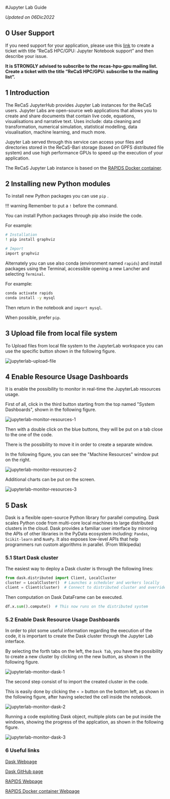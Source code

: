 #Jupyter Lab Guide

*Updated on 06Dic2022*

## 0 User Support
If you need support for your application, please use this [link](https://www.recas-bari.it/index.php/en/recas-bari-servizi-en/support-request) to create a ticket with title “ReCaS HPC/GPU: Jupyter Notebook support” and then describe your issue.


**It is STRONGLY advised to subscribe to the recas-hpu-gpu mailing list. Create a ticket with the title “ReCaS HPC/GPU: subscribe to the mailing list”.**

## 1 Introduction
The ReCaS JupyterHub provides Jupyter Lab instances for the ReCaS users. Jupyter Labs are open-source web applications that allows you to create and share documents that contain live code, equations, visualisations and narrative text.
Uses include: data cleaning and transformation, numerical simulation, statistical modelling, data visualisation, machine learning, and much more.

Jupyter Lab served through this service can access your files and directories stored in the ReCaS-Bari storage (based on GPFS distributed file system) and use high performance GPUs to speed up the execution of your application. 

The ReCaS Jupyter Lab instance is based on the [RAPIDS Docker container](https://hub.docker.com/r/rapidsai/rapidsai/).

## 2 Installing new Python modules
To install new Python packages you can use  `pip` .

!!! warning 
	Remember to put a `!` before the command. 

You can install Python packages through pip also inside the code.

For example:

```bash
# Installation
! pip install graphviz

# Import 
import graphviz
```

Alternately you can use also conda (environment named `rapids`) and install packages using the Terminal, accessible opening a new Lancher and selecting `Terminal`. 

For example:

```bash
conda activate rapids
conda install -y mysql
```

Then return in the notebook and `import mysql`.

When possible, prefer `pip`.

## 3 Upload file from local file system

To Upload files from local file system to the JupyterLab workspace you can use the specific button shown in the following figure.

![jupyterlab-upload-file](images/jupyterlab-upload-file.png)

## 4 Enable Resource Usage Dashboards

It is enable the possibility to monitor in real-time the JupyterLab resources usage.

First of all, click in the third button starting from the top named "System Dashboards", shown in the following figure.

![jupyterlab-monitor-resources-1](images/jupyterlab-monitor-resources-1.png)

Then with a double click on the blue buttons, they will be put on a tab close to the one of the code.

There is the possibility to move it in order to create a separate window.

In the following figure, you can see the "Machine Resources" window put on the right.

![jupyterlab-monitor-resources-2](images/jupyterlab-monitor-resources-2.png)

Additional charts can be put on the screen.

![jupyterlab-monitor-resources-3](images/jupyterlab-monitor-resources-3.png)

## 5 Dask

Dask is a flexible open-source Python library for parallel computing. Dask scales Python code from multi-core local machines to large distributed clusters in the cloud. Dask provides a familiar user interface by mirroring the APIs of other libraries in the PyData ecosystem including: `Pandas`, `Scikit-learn` and `NumPy`. It also exposes low-level APIs that help programmers run custom algorithms in parallel. (From Wikipedia)

### 5.1 Start Dask cluster

The easiest way to deploy a Dask cluster is through the following lines:

```python
from dask.distributed import Client, LocalCluster
cluster = LocalCluster()  # Launches a scheduler and workers locally
client = Client(cluster)  # Connect to distributed cluster and override default
```

Then computation on Dask DataFrame can be executed.  

```python
df.x.sum().compute()  # This now runs on the distributed system
```

### 5.2 Enable Dask Resource Usage Dashboards

In order to plot some useful information regarding the execution of the code, it is important to create the Dask cluster through the Jupyter Lab interface. 

By selecting the forth tabs on the left, the `Dask Tab`, you have the possibility to create a new cluster by clicking on the new button, as shown in the following figure.

![jupyterlab-monitor-dask-1](images/jupyterlab-monitor-dask-1.png)

The second step consist of to import the created cluster in the code.

This is easily done by clicking the `< >` button on the bottom left, as shown in the following figure, after having selected the cell inside the notebook.

![jupyterlab-monitor-dask-2](images/jupyterlab-monitor-dask-2.png)

Running a code exploiting Dask object, multiple plots can be put inside the windows, showing the progress of the applcation, as shown in the following figure.

![jupyterlab-monitor-dask-3](images/jupyterlab-monitor-dask-3.png)

### 6 Useful links

[Dask Webpage](https://www.dask.org/)

[Dask GitHub page](https://github.com/dask/dask)

[RAPIDS Webpage](https://rapids.ai/)

[RAPIDS Docker container Webpage](https://hub.docker.com/r/rapidsai/rapidsai/)